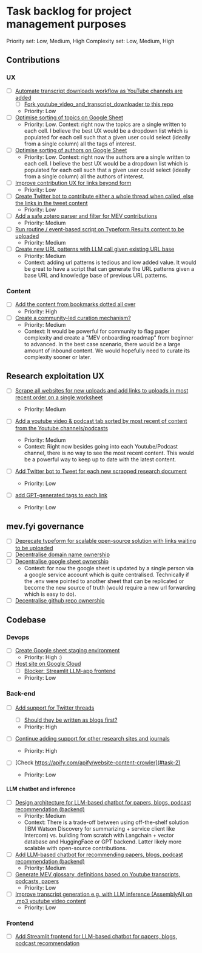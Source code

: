 # Task backlog for project management purposes
Priority set: Low, Medium, High
Complexity set: Low, Medium, High

## Contributions
###  UX
- [ ] [Automate transcript downloads workflow as YouTube channels are added](#task-1)
    - [ ] [Fork youtube_video_and_transcript_downloader to this repo](#task-1)
    - Priority: Low
- [ ] [Optimise sorting of topics on Google Sheet](#task-1)
  - Priority: Low. Context: right now the topics are a single written to each cell. I believe the best UX would be a dropdown list which is populated for each cell such that a given user could select (ideally from a single column) all the tags of interest. 
- [ ] [Optimise sorting of authors on Google Sheet](#task-1)
  - Priority: Low. Context: right now the authors are a single written to each cell. I believe the best UX would be a dropdown list which is populated for each cell such that a given user could select (ideally from a single column) all the authors of interest.
- [ ] [Improve contribution UX for links beyond form](#task-1)
    - Priority: Low
- [ ] [Create Twitter bot to contribute either a whole thread when called, else the links in the tweet content](#task-1)
    - Priority: Low
- [ ] [Add a safe zotero parser and filter for MEV contributions](#task-1)
    - Priority: Medium
- [ ] [Run routine / event-based script on Typeform Results content to be uploaded](#task-1)
    - Priority: Medium
- [ ] [Create new URL patterns with LLM call given existing URL base](#task-1)
    - Priority: Medium
    - Context: adding url patterns is tedious and low added value. It would be great to have a script that can generate the URL patterns given a base URL and knowledge base of previous URL patterns.
### Content  
- [ ] [Add the content from bookmarks dotted all over](#task-1)
    - Priority: High
- [ ] [Create a community-led curation mechanism?](#task-1)
    - Priority: Medium
    - Context: It would be powerful for community to flag paper complexity and create a "MEV onboarding roadmap" from beginner to advanced. In the best case scenario, there would be a large amount of inbound content. We would hopefully need to curate its complexity sooner or later.

## Research exploitation UX
- [ ] [Scrape all websites for new uploads and add links to uploads in most recent order on a single worksheet](#task-1)
  - Priority: Medium
- [ ] [Add a youtube video & podcast tab sorted by most recent of content from the Youtube channels/podcasts](#task-1)
    - Priority: Medium
    - Context: Right now besides going into each Youtube/Podcast channel, there is no way to see the most recent content. This would be a powerful way to keep up to date with the latest content.
- [ ] [Add Twitter bot to Tweet for each new scrapped research document](#task-1)
  - Priority: Low

- [ ] [add GPT-generated tags to each link](#task-1)
  - Priority: Low 

## mev.fyi governance
- [ ] [Deprecate typeform for scalable open-source solution with links waiting to be uploaded](#task-1)
- [ ] [Decentralise domain name ownership](#task-1)
- [ ] [Decentralise google sheet ownership](#task-1)
  - Context: for now the google sheet is updated by a single person via a google service account which is quite centralised. Technically if the .env were pointed to another sheet that can be replicated or become the new source of truth (would require a new url forwarding which is easy to do). 
- [ ] [Decentralise github repo ownership](#task-1)

## Codebase
### Devops
- [ ] [Create Google sheet staging environment](#task-2)
  - Priority: High :) 
- [ ] [Host site on Google Cloud](#task-2)
  - [ ] [Blocker: Streamlit LLM-app frontend](#task-2)
  - Priority: Low

### Back-end
####
- [ ] [Add support for Twitter threads](#task-2)
  - [ ] [Should they be written as blogs first?](#task-2)
  - Priority: High
- [ ] [Continue adding support for other research sites and journals](#task-2)
  - Priority: High

- [ ] [Check https://apify.com/apify/website-content-crowler](#task-2)
  - Priority: Low

#### LLM chatbot and inference
- [ ] [Design architecture for LLM-based chatbot for papers, blogs, podcast recommendation (backend)](#task-2)
  - Priority: Medium
  - Context: There is a trade-off between using off-the-shelf solution (IBM Watson Discovery for summarizing + service client like Intercom) vs. building from scratch with Langchain + vector database and HuggingFace or GPT backend. Latter likely more scalable with open-source contributions.
- [ ] [Add LLM-based chatbot for recommending papers, blogs, podcast recommendation (backend)](#task-3)
  - Priority: Medium
- [ ] [Generate MEV glossary, definitions based on Youtube transcripts, podcasts, papers](#task-6)
  - Priority: Low
- [ ] [Improve transcript generation e.g. with LLM inference (AssemblyAI) on .mp3 youtube video content](#task-5)
  - Priority: Low

### Frontend
- [ ] [Add Streamlit frontend for LLM-based chatbot for papers, blogs, podcast recommendation](#task-4)

